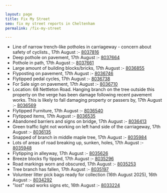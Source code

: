 ```yaml
---

layout: page
title: Fix My Street
seo: fix my street reports in Cheltenham
permalink: /fix-my-street

---
```


<!-- fix_marker starts -->

- Line of narrow trench-like potholes in carriageway - concern about safety of cyclists., 17th August :- [8037816](https://www.fixmystreet.com/report/8037816)
- Deep pothole on pavement, 17th August :- [8037664](https://www.fixmystreet.com/report/8037664)
- Pothole in path, 17th August :- [8037661](https://www.fixmystreet.com/report/8037661)
- Large amount of building blocks/bricks, 17th August :- [8036855](https://www.fixmystreet.com/report/8036855)
- Flyposting on pavement, 17th August :- [8036746](https://www.fixmystreet.com/report/8036746)
- Flytipped pedal cycles, 17th August :- [8036738](https://www.fixmystreet.com/report/8036738)
- For Sale sign on pavement, 17th August :- [8036710](https://www.fixmystreet.com/report/8036710)
- Location: 68 Nettleton Road. Hanging branch on the tree outside this property on the verge has been damage following recent pavement works. This is likely to fall damaging property or passers by, 17th August :- [8036569](https://www.fixmystreet.com/report/8036569)
- Flytipped Furniture, 17th August :- [8036540](https://www.fixmystreet.com/report/8036540)
- Flytipped items, 17th August :- [8036535](https://www.fixmystreet.com/report/8036535)
- Abandoned barriers and signs on bridge, 17th August :- [8036413](https://www.fixmystreet.com/report/8036413)
- Green traffic light not working on left hand side of the carriageway, 17th August :- [8036135](https://www.fixmystreet.com/report/8036135)
- Snapped of branch in middle maple tree, 17th August :- [8035984](https://www.fixmystreet.com/report/8035984)
- Lots of areas of road breaking up, sunken, holes, 17th August :- [8035948](https://www.fixmystreet.com/report/8035948)
- Flytipping in alleyway, 17th August :- [8035626](https://www.fixmystreet.com/report/8035626)
- Breeze blocks fly tipped, 17th August :- [8035296](https://www.fixmystreet.com/report/8035296)
- Road markings worn and obscured, 17th August :- [8035253](https://www.fixmystreet.com/report/8035253)
- Tree branch has fallen, 17th August :- [8035197](https://www.fixmystreet.com/report/8035197)
- Volunteer litter pick bags ready for collection (16th August 2025), 16th August :- [8034292](https://www.fixmystreet.com/report/8034292)
- "lost" road works signs etc, 16th August :- [8033224](https://www.fixmystreet.com/report/8033224)

<!-- fix_marker ends -->